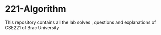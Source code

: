 # 221-Algorithm
This repository contains all the lab solves , questions and explanations of CSE221 of Brac University
